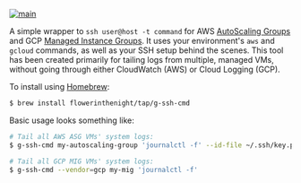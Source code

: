 [![main](https://github.com/flowerinthenight/g-ssh-cmd/actions/workflows/main.yml/badge.svg)](https://github.com/flowerinthenight/g-ssh-cmd/actions/workflows/main.yml)

A simple wrapper to `ssh user@host -t command` for AWS [AutoScaling Groups](https://docs.aws.amazon.com/autoscaling/ec2/userguide/auto-scaling-groups.html) and GCP [Managed Instance Groups](https://cloud.google.com/compute/docs/instance-groups#managed_instance_groups). It uses your environment's `aws` and `gcloud` commands, as well as your SSH setup behind the scenes. This tool has been created primarily for tailing logs from multiple, managed VMs, without going through either CloudWatch (AWS) or Cloud Logging (GCP).

To install using [Homebrew](https://brew.sh/):

``` sh
$ brew install flowerinthenight/tap/g-ssh-cmd
```

Basic usage looks something like:

``` sh
# Tail all AWS ASG VMs' system logs:
$ g-ssh-cmd my-autoscaling-group 'journalctl -f' --id-file ~/.ssh/key.pem

# Tail all GCP MIG VMs' system logs:
$ g-ssh-cmd --vendor=gcp my-mig 'journalctl -f'
```
